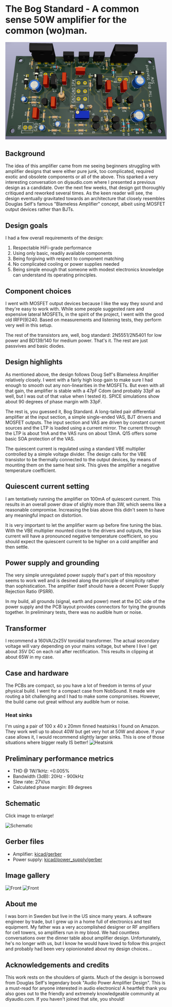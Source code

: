 # The Bog Standard - A common sense 50W amplifier for the common (wo)man.

![3D rendering](images/3d.png)

## Background
The idea of this amplifier came from me seeing beginners struggling with amplifier designs 
that were either pure junk, too complicated, required exotic and obsolete components or all of the above.
This sparked a very interesting conversation on diyaudio.com where I presented a previous design
as a candidate. Over the next few weeks, that design got thoroughly critiqued and reworked several times.
As the keen reader will see, the design eventually gravitated towards an architecture that closely
resembles Douglas Self's famous "Blameless Amplifier" concept, albeit using MOSFET output devices rather
than BJTs. 

## Design goals
I had a few overall requirements of the design:
1. Respectable HiFi-grade performance
2. Using only basic, readily available components
3. Being forgiving with respect to component matching
4. No complicated cooling or power supplies needed
5. Being simple enough that someone with modest electronics knowledge can understand its operating principles.

## Component choices
I went with MOSFET output devices because I like the way they sound and they're easy to work with. While
some people suggested rare and expensive lateral MOSFETs, in the spirit of the project, I went with the
good old IRFP(9)240. Based on measurements and listening tests, they perform very well in this setup.

The rest of the transistors are, well, bog standard: 2N5551/2N5401 for low power and BD139/140 for 
medium power. That's it. The rest are just passvives and basic diodes.

## Design highlights
As mentioned above, the design follows Doug Self's Blameless Amplifier relatively closely. I went with 
a fairly high loop gain to make sure I had enough to smooth out any non-linearities in the MOSFETs. But
even with all that gain, the amplifier is stable with a 47pF Cdom (and probably 33pF as well, but I was 
out of that value when I tested it). SPICE simulations show about 90 degrees of phase margin with 33pF.

The rest is, you guessed it, Bog Standard. A long-tailed pair differential amplifier at the input section,
a simple single-ended VAS, BJT drivers and MOSFET outputs. The input section and VAS are driven by constant
current sources and the LTP is loaded using a current mirror. The current through the LTP is about 1mA and 
the VAS runs on about 13mA. Q15 offers some basic SOA protection of the VAS. 

The quiescent current is regulated using a standard VBE multiplier controlled by a simple voltage divider.
The design calls for the VBE transistor to be thermally connected to the output devices, by means of 
mounting them on the same heat sink. This gives the amplifier a negative temperature coefficient. 

## Quiescent current setting
I am tentatively running the amplifier on 100mA of quiescent current. This results in an overall power draw
of slighly more than 3W, which seems like a reasonable compromise. Increasing the bias above this didn't 
seem to have any meaningful impact on distortion.

It is very important to let the amplifier warm up before fine tuning the bias. With the VBE multiplier
mounted close to the drivers and outputs, the bias current will have a pronounced negative temperature 
coefficient, so you should expect the quiescent current to be higher on a cold amplifier and then settle.

## Power supply and grounding
The very simple unregulated power supply that's part of this repository seems to work well and is desined
along the principle of simplicity rather than sophistication. The amplifier itself should have a decent Power
Supply Rejection Ratio (PSRR).

In my build, all grounds (signal, earth and power) meet at the DC side of the power supply and the PCB layout provides
connectors for tying the grounds together. In preliminary tests, there was no audible hum or noise. 

## Transformer
I recommend a 160VA/2x25V toroidial transformer. The actual secondary voltage will vary depending on your mains
voltage, but where I live I get about 35V DC on each rail after rectification. This results in clipping at about
65W in my case. 

## Case and hardware
The PCBs are compact, so you have a lot of freedom in terms of your physical build. I went for a compact
case from NobSound. It made wire routing a bit challenging and I had to make some compromises. However, the
build came out great without any audible hum or noise. 

### Heat sinks
I'm using a pair of 100 x 40 x 20mm finned heatsinks I found on Amazon. They work well up to about 40W but
get very hot at 50W and above. If your case allows it, I would recommend slightly larger sinks. This is one 
of those situations where bigger really IS better!
![Heatsink](images/heatsink.png)

## Preliminary performance metrics
* THD @ 1W/1kHz: <0.005%
* Bandwidth (3dB): 20Hz - 900kHz
* Slew rate: 27V/us
* Calculated phase margin: 89 degrees

## Schematic
Click image to enlarge!

![Schematic](images/schematic.jpg)

## Gerber files
* Amplifier: [kicad/gerber](kicad/gerber)
* Power supply: [kicad/power_supply/gerber](kicad/power_supply/gerber)

## Image gallery
![Front](images/front.png)
![Front](images/interior.png)

## About me
I was born in Sweden but live in the US since many years. A software engineer by trade, but I grew up in a home 
full of electronics and test equipment. My father was a very accomplished designer or RF amplifiers for cell towers, so amplifiers 
run in my blood. We had countless conversations over the dinner table about amplifier design. Unfortunately, 
he's no longer with us, but I know he would have loved to follow this project and probably had been very 
opionionated about my design choices...

## Acknowledgements and credits
This work rests on the shoulders of giants. Much of the design is borrowed from Douglas Self's legendary
book "Audio Power Amplifier Design". This is a must-read for anyone interested in audio electronics!
A heartfelt thank you also goes out to the friendly and extremely knowledgeable community at diyaudio.com.
If you haven't joined that site, you should! 


